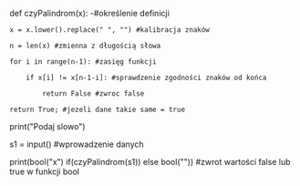 def czyPalindrom(x): -#określenie definicji

    x = x.lower().replace(" ", "") #kalibracja znaków
    
    n = len(x) #zmienna z długością słowa
    
    for i in range(n-1): #zasięg funkcji
    
        if x[i] != x[n-1-i]: #sprawdzenie zgodności znaków od końca
        
            return False #zwroc false
            
    return True; #jezeli dane takie same = true 
    
print("Podaj slowo")

s1 = input() #wprowadzenie danych

print(bool("x") if(czyPalindrom(s1)) else bool("")) #zwrot wartości false lub true w funkcji bool
